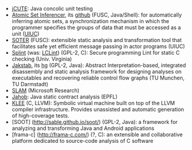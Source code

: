 - [jCUTE](http://osl.web.cs.illinois.edu/software/jcute/index.html): Java concolic unit testing
- [Atomic Set Inferencer](http://osl.web.cs.illinois.edu/software/atomic-set-inference.html), its [github](https://github.com/osl/atomic-set-inference) (FUSC, Java/Shell): for automatically inferring atomic sets, a synchronization mechanism in which the programmer specifies the groups of data that must be accessed as a unit ([UIUC](http://osl.web.cs.illinois.edu/members/dinges.html))
- [SOTER](http://osl.web.cs.illinois.edu/software/soter/index.html) (FUSC): extensible static analysis and transformation tool that facilitates safe yet efficient message passing in actor programs (UIUC)
- [Splint](http://lclint.cs.virginia.edu/) (was: [LCLint](http://www.sds.lcs.mit.edu/spd/larch/)) (GPL-2, C): Secure programming Lint for static C checking (Univ. Virginia)
- [Jakstab](http://www.jakstab.org/), its [hg](https://bitbucket.org/jkinder/jakstab/) (GPL-2, Java): Abstract Interpretation-based, integrated disassembly and static analysis framework for designing analyses on executables and recovering reliable control flow graphs (TU Munchen, TU Darmstadt)
- [SLAM](http://research.microsoft.com/en-us/projects/slam/) (Microsoft Research)
- [Jahob](http://lara.epfl.ch/w/jahob_system): Java static contract analysis (EPFL)
- [KLEE](https://klee.github.io/) (C, LLVM): Symbolic virtual machine built on top of the LLVM compiler infrastructure. Provides unassisted and automatic generation of high-coverage tests.
- [SOOT] (http://sable.github.io/soot/) (GPL-2, Java): a framework for analyzing and transforming Java and Android applications
- [frama-c] (http://frama-c.com/) (?, C): an extensible and collaborative platform dedicated to source-code analysis of C software
